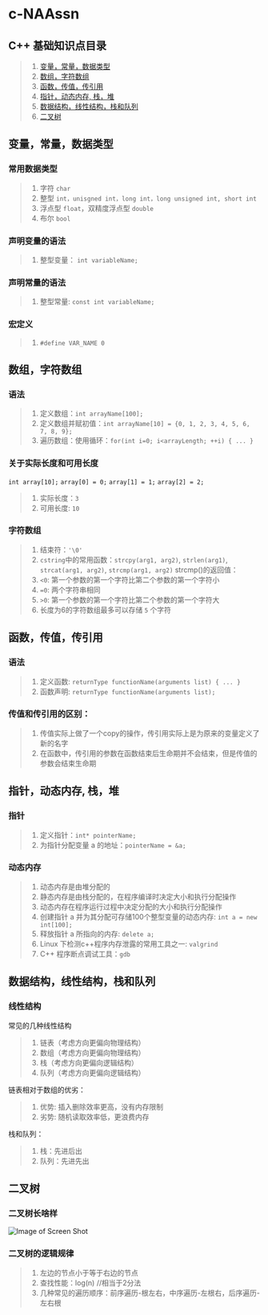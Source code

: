 # c-NAAssn

## C++ 基础知识点目录
> 1. [变量，常量，数据类型](#variable)
> 2. [数组，字符数组](#array)
> 3. [函数，传值，传引用](#function)
> 4. [指针，动态内存, 栈，堆](#pointer)
> 5. [数据结构，线性结构，栈和队列](#list)
> 6. [二叉树](#bst)






<a name="variable"></a>

## 变量，常量，数据类型

### 常用数据类型
> 1. 字符 ```char```
> 2. 整型 ```int，unisgned int，long int，long unsigned int, short int```
> 3. 浮点型 ```float```，双精度浮点型 ```double```
> 4. 布尔 ```bool```

### 声明变量的语法
> 1. 整型变量： ```int variableName;```

### 声明常量的语法
> 1. 整型常量: ```const int variableName;```

### 宏定义
> 1. ```#define VAR_NAME 0```

<a name="array"></a>

## 数组，字符数组

### 语法
> 1. 定义数组：```int arrayName[100];```
> 2. 定义数组并赋初值：```int arrayName[10] = {0, 1, 2, 3, 4, 5, 6, 7, 8, 9};```
> 3. 遍历数组：使用循环：```for(int i=0; i<arrayLength; ++i) { ... }```

### 关于实际长度和可用长度
```int array[10];```
```array[0] = 0;```
```array[1] = 1;```
```array[2] = 2;```
> 1. 实际长度：```3```
> 2. 可用长度: ```10```

### 字符数组
> 1. 结束符：```'\0'```
> 2. ```cstring```中的常用函数：```strcpy(arg1, arg2)```, ```strlen(arg1)```, ```strcat(arg1, arg2)```, ```strcmp(arg1, arg2)```
strcmp()的返回值：
> 3. ```<0```: 第一个参数的第一个字符比第二个参数的第一个字符小
> 4. ```=0```: 两个字符串相同
> 5. ```>0```: 第一个参数的第一个字符比第二个参数的第一个字符大
> 6. 长度为6的字符数组最多可以存储 ```5``` 个字符


<a name="function"></a>

## 函数，传值，传引用

### 语法
> 1. 定义函数: ```returnType functionName(arguments list) { ... }```
> 2. 函数声明: ```returnType functionName(arguments list);```

### 传值和传引用的区别：

> 1. 传值实际上做了一个copy的操作，传引用实际上是为原来的变量定义了新的名字
> 2. 在函数中，传引用的参数在函数结束后生命期并不会结束，但是传值的参数会结束生命期

<a name="pointer"></a>

## 指针，动态内存, 栈，堆

### 指针
> 1. 定义指针：```int* pointerName;```
> 2. 为指针分配变量 a 的地址：```pointerName = &a;```

### 动态内存
> 1. 动态内存是由堆分配的
> 2. 静态内存是由栈分配的，在程序编译时决定大小和执行分配操作
> 3. 动态内存在程序运行过程中决定分配的大小和执行分配操作
> 4. 创建指针 a 并为其分配可存储100个整型变量的动态内存: ```int a = new int[100];```
> 5. 释放指针 a 所指向的内存: ```delete a;```
> 6. Linux 下检测c++程序内存泄露的常用工具之一: ```valgrind```
> 7. C++ 程序断点调试工具：```gdb```

<a name="list"></a>

## 数据结构，线性结构，栈和队列

### 线性结构

常见的几种线性结构
> 1. 链表（考虑方向更偏向物理结构）
> 2. 数组（考虑方向更偏向物理结构）
> 3. 栈（考虑方向更偏向逻辑结构）
> 4. 队列（考虑方向更偏向逻辑结构）

链表相对于数组的优劣：
> 1. 优势: 插入删除效率更高，没有内存限制
> 2. 劣势: 随机读取效率低，更浪费内存

栈和队列：
> 1. 栈：先进后出
> 2. 队列：先进先出

<a name="bst"></a>

## 二叉树

### 二叉树长啥样
![Image of Screen Shot](https://github.com/DANaini13/cplusplus-NAAssn/blob/master/Resources/bst.jpg)

### 二叉树的逻辑规律
> 1. 左边的节点小于等于右边的节点
> 2. 查找性能：log(n) //相当于2分法
> 3. 几种常见的遍历顺序：前序遍历-根左右，中序遍历-左根右，后序遍历-左右根

